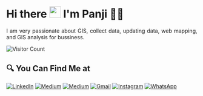 # Hi there <img src="https://github.com/TheDudeThatCode/TheDudeThatCode/blob/master/Assets/Hi.gif" width="30px"> I'm Panji 🧑🏻

<p align="justify">
I am very passionate about GIS, collect data, updating data, web mapping, and GIS analysis for bussiness.
</p>

<!-- ## 👁‍🗨 Visitors Count -->

![Visitor Count](https://profile-counter.glitch.me/{maspannn}/count.svg)

## 🔍 You Can Find Me at

<p>
  <a href="https://www.linkedin.com/in/panjidanutirto" target="_blank"><img alt="LinkedIn" src="https://img.shields.io/badge/linkedin-%230077B5.svg?&style=for-the-badge&logo=linkedin&logoColor=white" /></a>  
  <a href="https://medium.com/@maspannn" target="_blank"><img alt="Medium" src="https://img.shields.io/badge/medium-%2312100E.svg?&style=for-the-badge&logo=medium&logoColor=white" /></a>  
  <a href="https://www.kaggle.com/maspannn" target="_blank"><img alt="Medium" src="https://img.shields.io/badge/Kaggle-2C8EBB?&style=for-the-badge&logo=kaggle&logoColor=white" /></a>  
  <a href="mailto:cahbagus080@gmail.com" target="_blank"><img alt="Gmail" src="https://img.shields.io/badge/gmail-D14836?&style=for-the-badge&logo=gmail&logoColor=white"/></a>    
<!-- <a href="https://www.facebook.com/panjidanutirto" target="_blank"><img alt="Facebook" src="https://img.shields.io/badge/facebook-%231877F2.svg?&style=for-the-badge&logo=facebook&logoColor=white" /></a>  -->
  <a href="https://www.instagram.com/maspannn_" target="_blank"><img alt="Instagram" src="https://img.shields.io/badge/instagram-%23E4405F.svg?&style=for-the-badge&logo=instagram&logoColor=white" /></a>  
<!--   <a href="https://twitter.com/panjidanutirto_" target="_blank"><img alt="Twitter" src="https://img.shields.io/badge/twitter-%231DA1F2.svg?&style=for-the-badge&logo=twitter&logoColor=white" /></a>   -->
  <a href="https://wa.me/+628973771555" target="_blank"><img alt="WhatsApp" src="https://img.shields.io/badge/WhatsApp-25D366?style=for-the-badge&logo=whatsapp&logoColor=white" /></a>  
</p>
